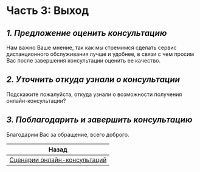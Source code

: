   
  
# Часть 3: Выход  
  
## *1. Предложение оценить консультацию*  
Нам важно Ваше мнение, так как мы стремимся сделать сервис дистанционного обслуживания лучше и удобнее, в связи с чем просим Вас после завершения консультации оценить ее качество.  
## *2. Уточнить откуда узнали о консультации*  
Подскажите пожалуйста, откуда узнали о возможности получения онлайн-консультации?  
## *3. Поблагодарить и завершить консультацию*  
Благодарим Вас за обращение, всего доброго.  
  
| Назад                                                             |  
| ----------------------------------------------------------------- |  
| [Сценарии онлайн-консультаций](../%D0%A1%D1%86%D0%B5%D0%BD%D0%B0%D1%80%D0%B8%D0%B8%2520%D0%BE%D0%BD%D0%BB%D0%B0%D0%B9%D0%BD-%D0%BA%D0%BE%D0%BD%D1%81%D1%83%D0%BB%D1%8C%D1%82%D0%B0%D1%86%D0%B8%D0%B9.md#) |  
